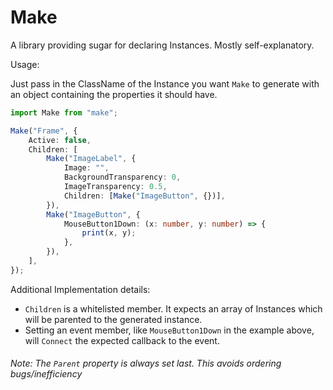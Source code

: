 # Make

A library providing sugar for declaring Instances. Mostly self-explanatory.

Usage:

Just pass in the ClassName of the Instance you want `Make` to generate with an object containing the properties it should have.

```ts
import Make from "make";

Make("Frame", {
	Active: false,
	Children: [
		Make("ImageLabel", {
			Image: "",
			BackgroundTransparency: 0,
			ImageTransparency: 0.5,
			Children: [Make("ImageButton", {})],
		}),
		Make("ImageButton", {
			MouseButton1Down: (x: number, y: number) => {
				print(x, y);
			},
		}),
	],
});
```

Additional Implementation details:

- `Children` is a whitelisted member. It expects an array of Instances which will be parented to the generated instance.
- Setting an event member, like `MouseButton1Down` in the example above, will `Connect` the expected callback to the event.

###### Note: The `Parent` property is always set last. This avoids ordering bugs/inefficiency
